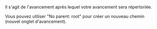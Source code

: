 Il s'agit de l'avancement après lequel votre avancement sera répertoriée.

Vous pouvez utiliser "No parent: root" pour créer un nouveau chemin (nouvel onglet d'avancement).
